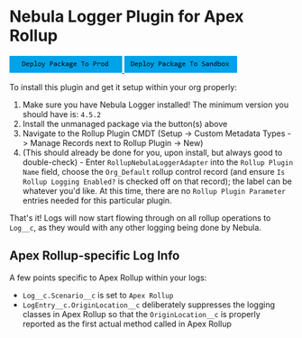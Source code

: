 # Nebula Logger Plugin for Apex Rollup

<a href="https://login.salesforce.com/packaging/installPackage.apexp?p0=04tKf000000sxw3IAA">
  <img alt="Deploy to Salesforce"
       src="../../media/deploy-package-to-prod.png">
</a>

<a href="https://test.salesforce.com/packaging/installPackage.apexp?p0=04tKf000000sxw3IAA">
  <img alt="Deploy to Salesforce Sandbox"
       src="../../media/deploy-package-to-sandbox.png">
</a>

To install this plugin and get it setup within your org properly:

1. Make sure you have Nebula Logger installed! The minimum version you should have is: `4.5.2`
2. Install the unmanaged package via the button(s) above
3. Navigate to the Rollup Plugin CMDT (Setup -> Custom Metadata Types -> Manage Records next to Rollup Plugin -> New)
4. (This should already be done for you, upon install, but always good to double-check) - Enter `RollupNebulaLoggerAdapter` into the `Rollup Plugin Name` field, choose the `Org_Default` rollup control record (and ensure `Is Rollup Logging Enabled?` is checked off on that record); the label can be whatever you'd like. At this time, there are no `Rollup Plugin Parameter` entries needed for this particular plugin.

That's it! Logs will now start flowing through on all rollup operations to `Log__c`, as they would with any other logging being done by Nebula.

## Apex Rollup-specific Log Info

A few points specific to Apex Rollup within your logs:

- `Log__c.Scenario__c` is set to `Apex Rollup`
- `LogEntry__c.OriginLocation__c` deliberately suppresses the logging classes in Apex Rollup so that the `OriginLocation__c` is properly reported as the first actual method called in Apex Rollup
